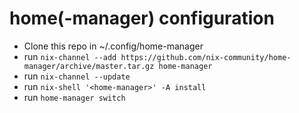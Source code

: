 # home(-manager) configuration

 * Clone this repo in ~/.config/home-manager
 * run `nix-channel --add https://github.com/nix-community/home-manager/archive/master.tar.gz home-manager`
 * run `nix-channel --update`
 * run `nix-shell '<home-manager>' -A install`
 * run `home-manager switch`
